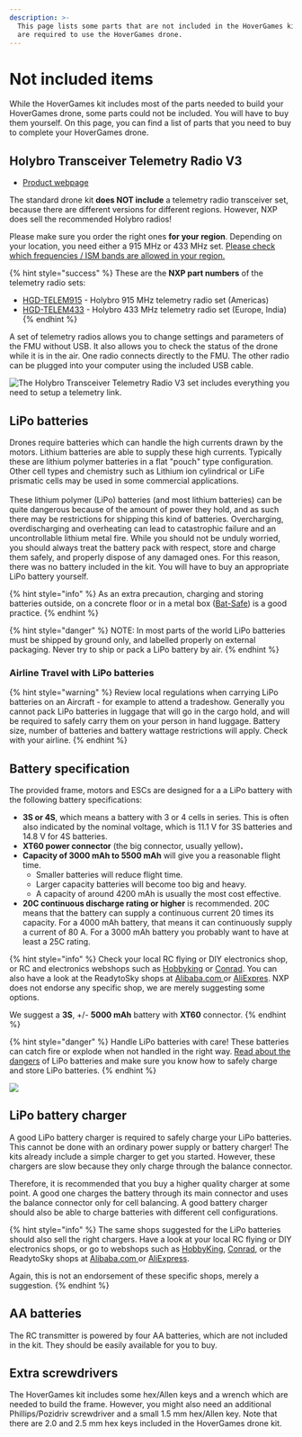 ```yaml
---
description: >-
  This page lists some parts that are not included in the HoverGames kit, but
  are required to use the HoverGames drone.
---
```


# Not included items

While the HoverGames kit includes most of the parts needed to build your HoverGames drone, some parts  could not be included. You will have to buy them yourself. On this page, you can find a list of parts that you need to buy to complete your HoverGames drone.

## Holybro Transceiver Telemetry Radio V3

* [Product webpage](http://www.holybro.com/product/transceiver-telemetry-radio-v3/)

The standard drone kit **does NOT include** a telemetry radio transceiver set, because there are different versions for different regions. However, NXP does sell the recommended Holybro radios!

Please make sure you order the right ones **for your region**. Depending on your location, you need either a 915 MHz or 433 MHz set. [Please check which frequencies / ISM bands are allowed in your region.](http://ardupilot.org/copter/docs/common-telemetry-radio-regional-regulations.html#common-telemetry-radio-regional-regulations)

{% hint style="success" %}
These are the **NXP part numbers** of the telemetry radio sets:

* [HGD-TELEM915](https://www.nxp.com/part/HGD-TELEM915) - Holybro 915 MHz telemetry radio set (Americas)
* [HGD-TELEM433](https://www.nxp.com/part/HGD-TELEM433) - Holybro 433 MHz telemetry radio set (Europe, India)
{% endhint %}

A set of telemetry radios allows you to change settings and parameters of the FMU without USB. It also allows you to check the status of the drone while it is in the air. One radio connects directly to the FMU. The other radio can be plugged into your computer using the included USB cable.

![The Holybro Transceiver Telemetry Radio V3 set includes everything you need to setup a telemetry link.](../../.gitbook/assets/img\_8769.jpg)

## LiPo batteries

Drones require batteries which can handle the high currents drawn by the motors. Lithium batteries are able to supply these high currents. Typically these are lithium polymer batteries in a flat "pouch" type configuration. Other cell types and chemistry such as Lithium ion cylindrical or LiFe prismatic cells may be used in some commercial applications. \
\
These lithium polymer (LiPo) batteries (and most lithium batteries) can be quite dangerous because of the amount of power they hold, and as such there may be restrictions for shipping this kind of batteries. Overcharging, overdischarging and overheating can lead to catastrophic failure and an uncontrollable lithium metal fire. While you should not be unduly worried, you should always treat the battery pack with respect, store and charge them safely, and properly dispose of any damaged ones. For this reason, there was no battery included in the kit. You will have to buy an appropriate LiPo battery yourself.

{% hint style="info" %}
As an extra precaution, charging and storing batteries outside, on a concrete floor or in a metal box ([Bat-Safe](https://www.bat-safe.com/)) is a good practice. &#x20;
{% endhint %}

{% hint style="danger" %}
NOTE: In most parts of the world LiPo batteries must be shipped by ground only, and labelled properly on external packaging. Never try to ship or pack a LiPo battery by air.
{% endhint %}

### Airline Travel with LiPo batteries

{% hint style="warning" %}
Review local regulations when carrying LiPo batteries on an Aircraft - for example to attend a tradeshow. Generally you cannot pack LiPo batteries in luggage that will go in the cargo hold, and will be required to safely carry them on your person in hand luggage. Battery size, number of batteries and battery wattage restrictions will apply. Check with your airline.
{% endhint %}

## Battery specification

The provided frame, motors and ESCs are designed for a a LiPo battery with the following battery specifications:

* **3S or 4S**, which means a battery with 3 or 4 cells in series. This is often also indicated by the nominal voltage, which is 11.1 V for 3S batteries and 14.8 V for 4S batteries.
* **XT60 power connector** (the big connector, usually yellow)**.**
* **Capacity of 3000 mAh to 5500 mAh** will give you a reasonable flight time.
  * Smaller batteries will reduce flight time.
  * Larger capacity batteries will become too big and heavy.
  * A capacity of around 4200 mAh is usually the most cost effective.
* **20C continuous discharge rating or higher** is recommended. 20C means that the battery can supply a continuous current 20 times its capacity. For a 4000 mAh battery, that means it can continuously supply a current of 80 A. For a 3000 mAh battery you probably want to have at least a 25C rating.

{% hint style="info" %}
Check your local RC flying or DIY electronics shop, or RC and electronics webshops such as [Hobbyking](https://hobbyking.com/en\_us/batteries-chargers/batteries.html) or [Conrad](https://www.conrad.com/). You can also have a look at the ReadytoSky shops at [Alibaba.com ](https://fpvdrone.en.alibaba.com/productgrouplist-804894160-1/RC\_Battery\_Charger.html)or [AliExpres](https://readytosky.aliexpress.com/store/group/Battery-Charger/727847\_259412773.html). NXP does not endorse any specific shop, we are merely suggesting some options.

We suggest a **3S**, +/- **5000 mAh** battery with **XT60** connector.
{% endhint %}

{% hint style="danger" %}
Handle LiPo batteries with care! These batteries can catch fire or explode when not handled in the right way. [Read about the dangers](https://rogershobbycenter.com/lipoguide/) of LiPo batteries and make sure you know how to safely charge and store LiPo batteries.
{% endhint %}

![](<../../.gitbook/assets/image (13).png>)

## LiPo battery charger

A good LiPo battery charger is required to safely charge your LiPo batteries. This cannot be done with an ordinary power supply or battery charger! The kits already include a simple charger to get you started. However, these chargers are slow because they only charge through the balance connector.

Therefore, it is recommended that you buy a higher quality charger at some point. A good one charges the battery through its main connector and uses the balance connector only for cell balancing. A good battery charger should also be able to charge batteries with different cell configurations.

{% hint style="info" %}
The same shops suggested for the LiPo batteries should also sell the right chargers. Have a look at your local RC flying or DIY electronics shops, or go to webshops such as [HobbyKing](https://hobbyking.com/en\_us/batteries-chargers/batteries.html), [Conrad](https://www.conrad.com/), or the ReadytoSky shops at [Alibaba.com ](https://fpvdrone.en.alibaba.com/productgrouplist-804894160-1/RC\_Battery\_Charger.html)or [AliExpress](https://readytosky.aliexpress.com/store/group/Battery-Charger/727847\_259412773.html).

Again, this is not an endorsement of these specific shops, merely a suggestion.
{% endhint %}

## AA batteries

The RC transmitter is powered by four AA batteries, which are not included in the kit. They should be easily available for you to buy.

## Extra screwdrivers

The HoverGames kit includes some hex/Allen keys and a wrench which are needed to build the frame. However, you might also need an additional Phillips/Pozidriv screwdriver and a small 1.5 mm hex/Allen key. Note that there are 2.0 and 2.5 mm hex keys included in the HoverGames drone kit.
